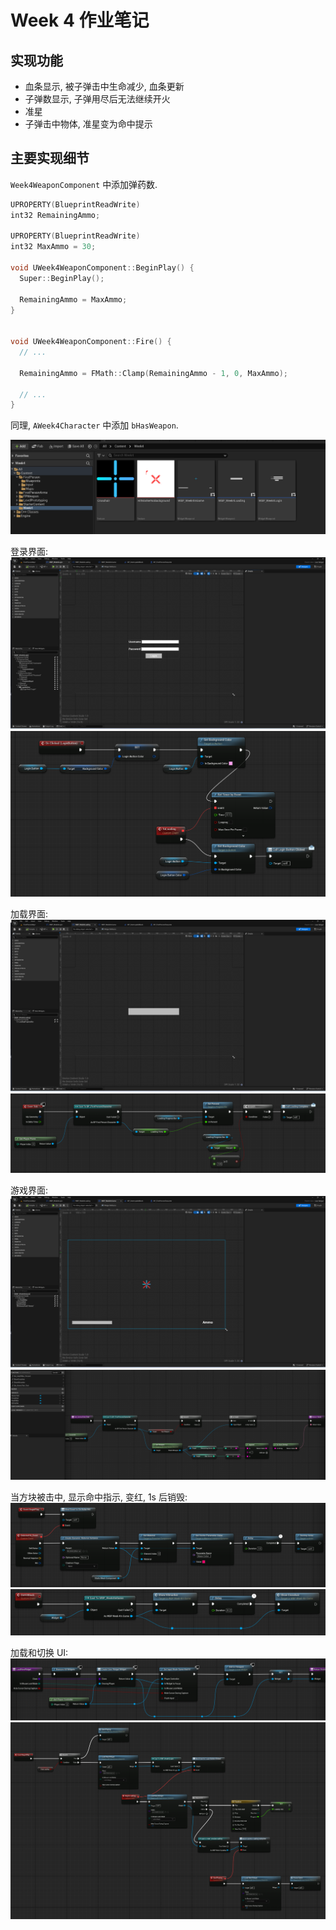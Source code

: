 # Week 4 作业笔记

## 实现功能

- 血条显示, 被子弹击中生命减少, 血条更新
- 子弹数显示, 子弹用尽后无法继续开火
- 准星
- 子弹击中物体, 准星变为命中提示

## 主要实现细节

`Week4WeaponComponent` 中添加弹药数.

```cpp
UPROPERTY(BlueprintReadWrite)
int32 RemainingAmmo;

UPROPERTY(BlueprintReadWrite)
int32 MaxAmmo = 30;

void UWeek4WeaponComponent::BeginPlay() {
  Super::BeginPlay();

  RemainingAmmo = MaxAmmo;
}


void UWeek4WeaponComponent::Fire() {
  // ...
  
  RemainingAmmo = FMath::Clamp(RemainingAmmo - 1, 0, MaxAmmo);

  // ...
}
```

同理, `AWeek4Character` 中添加 `bHasWeapon`.

![Blueprints](images/Week4Blueprints.png)

登录界面:
![LoginUI](images/LoginUI.png)
![LoginUI_BP](images/LoginUIBlueprint.png)

加载界面:
![LoadingUI](images/LoadingUI.png)
![LoadingUI_BP](images/LoadingUIBlueprint.png)

游戏界面:
![InGameUI](images/InGameUI.png)
![InGameUI_BP](images/InGameUIBlueprint.png)

当方块被击中, 显示命中指示, 变红, 1s 后销毁:
![BlockBeingHit](images/BlockBeingHit.png)
![ChangeCrosshair](images/ChangeCrossHair.png)

加载和切换 UI:
![LoadNewWidget](images/LoadNewWidget.png)
![ChangeUI](images/ChangeUI.png)
